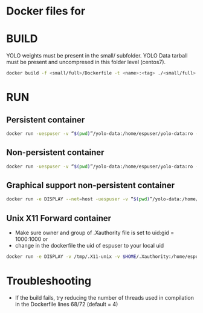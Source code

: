 # Docker files for

# BUILD
YOLO weights must be present in the small/ subfolder.
YOLO Data tarball must be present and uncompresed in this folder level (centos7).

```bash
docker build -f <small/full>/Dockerfile -t <name>:<tag> ./<small/full>
```
# RUN
## Persistent container
```bash
docker run -uespuser -v “$(pwd)”/yolo-data:/home/espuser/yolo-data:ro -it <name>:<tag> /bin/bash
```
## Non-persistent container
```bash
docker run -uespuser -v “$(pwd)”/yolo-data:/home/espuser/yolo-data:ro --rm -it <name>:<tag> /bin/bash
```
## Graphical support non-persistent container
```bash
docker run -e DISPLAY --net=host -uespuser -v “$(pwd)”/yolo-data:/home/espuser/yolo-data:ro --rm -it <name>:<tag> /bin/bash
```
## Unix X11 Forward container
* Make sure owner and group of .Xauthority file is set to uid:gid = 1000:1000 or
* change in the dockerfile the uid of espuser to your local uid
```bash
docker run -e DISPLAY -v /tmp/.X11-unix -v $HOME/.Xauthority:/home/espuser/.Xauthority --net=host -uespuser -v “$(pwd)”/yolo-data:/home/espuser/yolo-data:ro --rm -it <name>:<tag> /bin/bash
```
# Troubleshooting
* If the build fails, try reducing the number of threads used in compilation in the Dockerfile lines 68/72 (default = 4)
